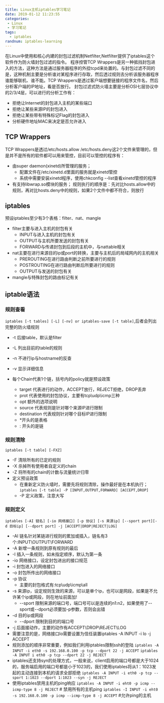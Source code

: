 ```yaml
---
title: Linux主机iptables学习笔记
date: 2019-01-12 11:23:55
categories: 
 - Linux
 - 学习笔记
tags:
  - iptables
randnum: iptables-learning
---
```


在Linux中使用和核心内建的封包过滤机制Netfilter,Netfilter提供了iptables这个软件作为防火墙封包过滤的指令。
程序控管TCP Wrappers是另一种抵挡封包进入的方法，这种方法是通过服务器程序的外挂tcpd来处置的。与封包过滤不同的是，这种机制主要是分析谁对某程序进行存取，然后透过规则去分析该服务器程序谁能够联机、谁不能。TCP Wrappers是透过客户端想要链接的程序文件名，然后分析客户端的IP地址，看是否放行。
封包过滤式防火墙主要是分析OSI七层协议中的2/3/4层，可以进行的分析工作有：

  - 拒绝让Internet的封包进入主机的某些端口
  - 拒绝让某些来源IP的封包进入
  - 拒绝让某些带有特殊标记Flag的封包进入
  - 分析硬件地址MAC来决定是否允许进入
  
<!--more-->
## TCP Wrappers

TCP Wrappers是透过/etc/hosts.allow /etc/hosts.deny这2个文件来管理的，但是并不是所有的软件都可以用来管控，目前可以管控的程序有：
  - 由super daemon(xinetd)所管理的服务；
    - 配置文件在/etc/xinetd.d里面的服务就是xinetd管控
    - 系统中需要安装xinetd程序，使用chkconfig --list查看xinetd管控的程序
  - 有支持libwrap.so模块的服务；
规则执行的顺序是：先对比hosts.allow中的规则，再对比hosts.deny中的规则，如果2个文件中都不符合，则放行

## iptables

预设iptables至少有3个表格：filter、nat、mangle
- filter主要与进入主机的封包有关
  - INPUT与进入主机的封包有关
  - OUTPUT与主机所要发送的封包有关
  - FORWARD与传递封包到后段的主机中，与nattable相关
- nat主要在进行来源目的ip或port的转换，主要与主机后的局域网内的主机相关
  - PREROUTING在进行路由判断之前所要进行的规则
  - POSTROUTING在进行路由判断后所要进行的规则
  - OUTPUT与发送的封包有关
- mangle与特殊封包的路由标记有关

## iptable语法

### 规则查看

`iptables [-t tables] [-L] [-nv] or iptables-save [-t table]`,后者会列出完整的防火墙规则
  - -t 后接table，默认是filter
  - -L 列出目前的table的规则
  - -n 不进行ip与hostname的反查
  - -v 显示详细信息

- 每个Chain代表1个链，括号内的policy就是预设政策
  - target 代表进行的动作，ACCEPT放行，REJECT拒绝，DROP丢弃
  - prot 代表使用的封包协议，主要有tcp\udp\icmp三种
  - opt 额外的选项说明
  - source 代表规则是针对哪个来源IP进行限制
  - destination 代表规则针对哪个目标IP进行限制
  - *开头的是表格
  - : 开头的是链
  
### 规则清除

`iptables [-t table] [-FXZ]`
  - -F 清除所有的已定的规则
  - -X 杀掉所有使用者自定义的chain
  - -Z 将所有的chain的计数与流量统计归零
- 定义预设政策
  - 在重新定义防火墙时，需要先将规则清除，操作最好是在本机执行；
`iptables [-t table] -P [INPUT,OUTPUT,FORWARD] [ACCEPT,DROP]`
  - -P 定义政策，注意大写
  
### 规则定义

`iptables [-AI 链名] [-io 网络接口] [-p 协议] [-s 来源ip] [--sport port][-d 目标ip] [--dport port] -j [ACCEPT|DROP|REJECT|LOG]`
  - -AI 链名针对某链进行规则的累加或插入，链名有3个:INPUT\OUTPUT\FORWARD
  - -A 新增一条规则到原有规则的最后
  - -I 插入一条规则，如未指定顺序，默认为第一条
  - -io 网络接口，设定封包进出的接口规范
  - -i 封包进入的网络接口
  - -o 封包所传出的网络接口
  - -p 协议
    - 主要的封包格式有:tcp\udp\icmp\all
  - -s 来源ip，设定规则生效的来源，可以是单个ip，也可以是网段，如果是不允许某个ip或网段，则在地址前面加!
    - --sport 限制来源的端口号，端口号可以是连续的n1:n2，如果使用了--sport或--dport必须要加-p参数，否则会出错
  - -d 目的ip或网段
    - --dport 限制到目的的端口号
  - -j 后面接动作，主要的动作有ACCEPT\DROP\REJECT\LOG
- 需要注意的是，网络接口lo需要设置为信任装置iptables -A INPUT -i lo -j ACCEPT
- 规则添加的顺序非常重要，例如我们利用iptables限制ssh的登陆
`iptables -A INPUT -i eth0 -s 192.168.0.100 -p tcp --dport 22 -j ACCEPT`
`iptables -A INPUT i eth0 -p tcp --dport 22 -j REJECT`
- iptables还支持syn的处理方式，一般来说，client启用的端口号都是大于1024的，服务端启用的端口号都是小于1023的，我们使用iptables将从1：1023发起的主动连接到本机的请求全部拒绝
`iptables -A INPUT -i eth0 -p tcp --sport 1:1023 --dport 1:1023 --syn -j REJECT`
- 使用iptables禁用主机的ping响应
`iptables -A INPUT -i eht0 -p icmp --icmp-type 8 -j REJECT` # 禁用所有的主机ping
`iptables -I INPUT -i eht0 -s 192.168.0.100 -p icmp --icmp-type 8 -j ACCEPT` #允许ping的主机
